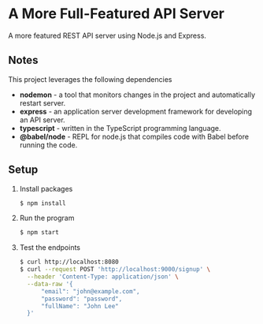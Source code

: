 # A More Full-Featured API Server

A more featured REST API server using Node.js and Express.

## Notes

This project leverages the following dependencies

* **nodemon** - a tool that monitors changes in the project and automatically restart server.
* **express** - an application server development framework for developing an API server.
* **typescript** - written in the TypeScript programming language.
* **@babel/node** - REPL for node.js that compiles code with Babel before running the code.

## Setup

1. Install packages

   ```bash
   $ npm install
   ```

1. Run the program

   ```bash
   $ npm start
   ```

1. Test the endpoints

   ```bash
   $ curl http://localhost:8080
   $ curl --request POST 'http://localhost:9000/signup' \
     --header 'Content-Type: application/json' \
     --data-raw '{
         "email": "john@example.com",
         "password": "password",
         "fullName": "John Lee"
     }'
   ```
